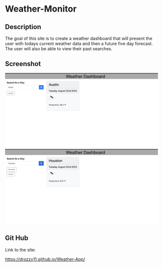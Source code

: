 # Weather-Monitor

## Description

The goal of this site is to create a weather dashboard that will present the user with todays current weather data and then a future five day forecast. The user will also be able to view their past searches.

## Screenshot
![Weather Monitor](/assets/images/Screenshot%202023-08-22%20at%2012.03.20%20AM.png)
![Weather Monitor](/assets/images/Screenshot%202023-08-22%20at%2012.03.33%20AM.png)
## Git Hub

Link to the site:

https://drozzy11.github.io/Weather-App/


